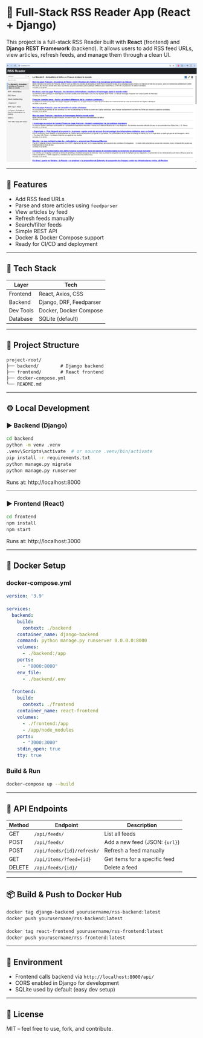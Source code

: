 # 📰 Full-Stack RSS Reader App (React + Django)

This project is a full-stack RSS Reader built with **React** (frontend) and **Django REST Framework** (backend). It allows users to add RSS feed URLs, view articles, refresh feeds, and manage them through a clean UI.

![alt text](image.png)

---

## 🚀 Features

- Add RSS feed URLs
- Parse and store articles using `feedparser`
- View articles by feed
- Refresh feeds manually
- Search/filter feeds
- Simple REST API
- Docker & Docker Compose support
- Ready for CI/CD and deployment

---

## 🧱 Tech Stack

| Layer      | Tech                       |
|------------|----------------------------|
| Frontend   | React, Axios, CSS          |
| Backend    | Django, DRF, Feedparser    |
| Dev Tools  | Docker, Docker Compose     |
| Database   | SQLite (default)           |

---

## 📁 Project Structure

```
project-root/
├── backend/        # Django backend
├── frontend/       # React frontend
├── docker-compose.yml
└── README.md
```

---

## ⚙️ Local Development

### ▶️ Backend (Django)

```bash
cd backend
python -m venv .venv
.venv\Scripts\activate  # or source .venv/bin/activate
pip install -r requirements.txt
python manage.py migrate
python manage.py runserver
```

Runs at: http://localhost:8000

---

### ▶️ Frontend (React)

```bash
cd frontend
npm install
npm start
```

Runs at: http://localhost:3000

---

## 🐳 Docker Setup

### docker-compose.yml

```yaml
version: '3.9'

services:
  backend:
    build:
      context: ./backend
    container_name: django-backend
    command: python manage.py runserver 0.0.0.0:8000
    volumes:
      - ./backend:/app
    ports:
      - "8000:8000"
    env_file:
      - ./backend/.env

  frontend:
    build:
      context: ./frontend
    container_name: react-frontend
    volumes:
      - ./frontend:/app
      - /app/node_modules
    ports:
      - "3000:3000"
    stdin_open: true
    tty: true
```

### Build & Run

```bash
docker-compose up --build
```

---

## 🔁 API Endpoints

| Method | Endpoint                   | Description                       |
|--------|----------------------------|-----------------------------------|
| GET    | `/api/feeds/`              | List all feeds                    |
| POST   | `/api/feeds/`              | Add a new feed (JSON: `{url}`)    |
| POST   | `/api/feeds/{id}/refresh/` | Refresh a feed manually           |
| GET    | `/api/items/?feed={id}`    | Get items for a specific feed     |
| DELETE | `/api/feeds/{id}/`         | Delete a feed                     |

---

## 📦 Build & Push to Docker Hub

```bash
docker tag django-backend yourusername/rss-backend:latest
docker push yourusername/rss-backend:latest

docker tag react-frontend yourusername/rss-frontend:latest
docker push yourusername/rss-frontend:latest
```

---

## 📄 Environment

- Frontend calls backend via `http://localhost:8000/api/`
- CORS enabled in Django for development
- SQLite used by default (easy dev setup)

---

## 📄 License

MIT – feel free to use, fork, and contribute.
